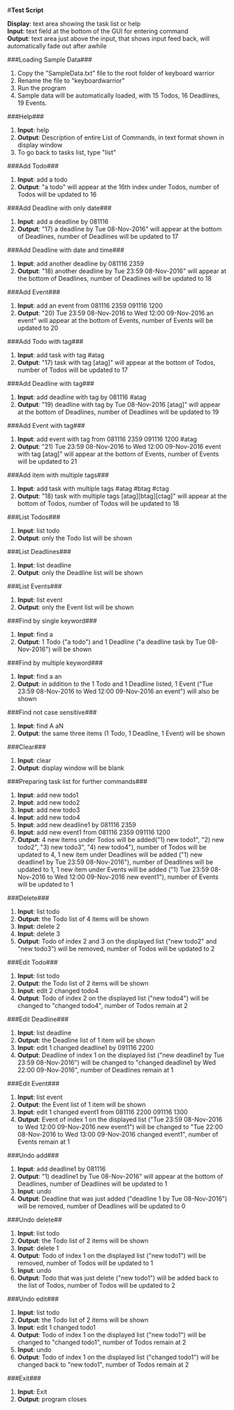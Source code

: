 #**Test Script**

**Display**: text area showing the task list or help <br>
**Input**: text field at the bottom of the GUI for entering command <br>
**Output**: text area just above the input, that shows input feed back, will automatically fade out after awhile

###Loading Sample Data###
1. Copy the "SampleData.txt" file to the root folder of keyboard warrior
2. Rename the file to "keyboardwarrior"
2. Run the program
3. Sample data will be automatically loaded, with 15 Todos, 16 Deadlines, 19 Events.

###Help###
1. **Input**: help
2. **Output**: Description of entire List of Commands, in text format shown in display window
3. To go back to tasks list, type "list"

###Add Todo###
1. **Input**: add a todo
2. **Output**: "a todo" will appear at the 16th index under Todos, number of Todos will be updated to 16

###Add Deadline with only date###
1. **Input**: add a deadline by 081116
2. **Output**: "17) a deadline by Tue 08-Nov-2016" will appear at the bottom of Deadlines, number of Deadlines will be updated to 17

###Add Deadline with date and time###
1. **Input**: add another deadline by 081116 2359
2. **Output**: "18) another deadline by Tue 23:59 08-Nov-2016" will appear at the bottom of Deadlines, number of Deadlines will be updated to 18

###Add Event###
1. **Input**: add an event from 081116 2359 091116 1200
2. **Output**: "20) Tue 23:59 08-Nov-2016 to Wed 12:00 09-Nov-2016	an event" will appear at the bottom of Events, number of Events will be updated to 20

###Add Todo with tag###
1. **Input**: add task with tag #atag
2. **Output**: "17) task with tag	[atag]" will appear at the bottom of Todos, number of Todos will be updated to 17

###Add Deadline with tag###
1. **Input**: add deadline with tag by 081116 #atag
2. **Output**: "19) deadline with tag by Tue 08-Nov-2016 [atag]" will appear at the bottom of Deadlines, number of Deadlines will be updated to 19

###Add Event with tag###
1. **Input**: add event with tag from 081116 2359 091116 1200 #atag
2. **Output**: "21) Tue 23:59 08-Nov-2016 to Wed 12:00 09-Nov-2016	event with tag [atag]" will appear at the bottom of Events, number of Events will be updated to 21

###Add item with multiple tags###
1. **Input**: add task with multiple tags #atag #btag #ctag
2. **Output**: "18) task with multiple tags	[atag][btag][ctag]" will appear at the bottom of Todos, number of Todos will be updated to 18

###List Todos###
1. **Input**: list todo
2. **Output**: only the Todo list will be shown

###List Deadlines###
1. **Input**: list deadline
2. **Output**: only the Deadline list will be shown

###List Events###
1. **Input**: list event
2. **Output**: only the Event list will be shown

###Find by single keyword###
1. **Input**: find a
2. **Output**: 1 Todo ("a todo") and 1 Deadline ("a deadline task by Tue 08-Nov-2016") will be shown

###Find by multiple keyword###
1. **Input**: find a an
2. **Output**: in addition to the 1 Todo and 1 Deadline listed, 1 Event ("Tue 23:59 08-Nov-2016 to Wed 12:00 09-Nov-2016	an event") will also be shown

###Find not case sensitive###
1. **Input**: find A aN
2. **Output**: the same three items (1 Todo, 1 Deadline, 1 Event) will be shown

###Clear###
1. **Input**: clear
2. **Output**: display window will be blank

###Preparing task list for further commands###
1. **Input**: add new todo1
2. **Input**: add new todo2
3. **Input**: add new todo3
4. **Input**: add new todo4
5. **Input**: add new deadline1 by 081116 2359
6. **Input**: add new event1 from 081116 2359 091116 1200
7. **Output**: 4 new items under Todos will be added("1) new todo1", "2) new todo2", "3) new todo3", "4) new todo4"), number of Todos will be updated to 4, 1 new item under Deadlines will be added ("1) new deadline1 by Tue 23:59 08-Nov-2016"), number of Deadlines will be updated to 1, 1 new item under Events will be added ("1) Tue 23:59 08-Nov-2016 to Wed 12:00 09-Nov-2016	new event1"), number of Events will be updated to 1

###Delete###
1. **Input**: list todo
2. **Output**: the Todo list of 4 items will be shown
3. **Input**: delete 2
4. **Input**: delete 3
5. **Output**: Todo of index 2 and 3 on the displayed list ("new todo2" and "new todo3") will be removed, number of Todos will be updated to 2

###Edit Todo###
1. **Input**: list todo
2. **Output**: the Todo list of 2 items will be shown
3. **Input**: edit 2 changed todo4
4. **Output**: Todo of index 2 on the displayed list ("new todo4") will be changed to "changed todo4", number of Todos remain at 2

###Edit Deadline###
1. **Input**: list deadline
2. **Output**: the Deadline list of 1 item will be shown
3. **Input**: edit 1 changed deadline1 by 091116 2200
4. **Output**: Deadline of index 1 on the displayed list ("new deadline1 by Tue 23:59 08-Nov-2016") will be changed to "changed deadline1 by Wed 22:00 09-Nov-2016", number of Deadlines remain at 1

###Edit Event###
1. **Input**: list event
2. **Output**: the Event list of 1 item will be shown
3. **Input**: edit 1 changed event1 from 081116 2200 091116 1300
4. **Output**: Event of index 1 on the displayed list ("Tue 23:59 08-Nov-2016 to Wed 12:00 09-Nov-2016 new event1") will be changed to "Tue 22:00 08-Nov-2016 to Wed 13:00 09-Nov-2016 changed event1", number of Events remain at 1

###Undo add###
1. **Input**: add deadline1 by 081116
2. **Output**: "1) deadline1 by Tue 08-Nov-2016" will appear at the bottom of Deadlines, number of Deadlines will be updated to 1
3. **Input**: undo
4. **Output**: Deadline that was just added ("deadline 1 by Tue 08-Nov-2016") will be removed, number of Deadlines will be updated to 0

###Undo delete##
1. **Input**: list todo
2. **Output**: the Todo list of 2 items will be shown
3. **Input**: delete 1
4. **Output**: Todo of index 1 on the displayed list ("new todo1") will be removed, number of Todos will be updated to 1
5. **Input**: undo
6. **Output**: Todo that was just delete ("new todo1") will be added back to the list of Todos, number of Todos will be updated to 2

###Undo edit###
1. **Input**: list todo
2. **Output**: the Todo list of 2 items will be shown
3. **Input**: edit 1 changed todo1
4. **Output**: Todo of index 1 on the displayed list ("new todo1") will be changed to "changed todo1", number of Todos remain at 2
5. **Input**: undo
6. **Output**: Todo of index 1 on the displayed list ("changed todo1") will be changed back to "new todo1", number of Todos remain at 2

###Exit###
1. **Input**: Exit
2. **Output**: program closes
